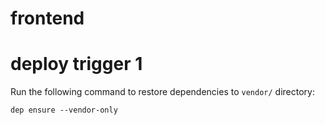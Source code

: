 # frontend
# deploy trigger 1
Run the following command to restore dependencies to `vendor/` directory:

    dep ensure --vendor-only
